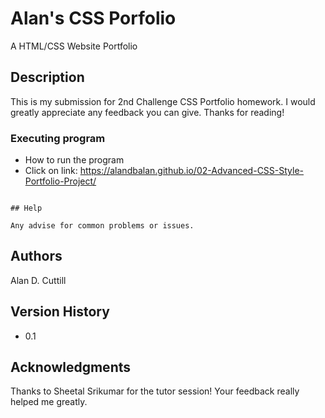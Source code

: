 # Alan's CSS Porfolio

A HTML/CSS Website Portfolio

## Description

This is my submission for 2nd Challenge CSS Portfolio homework. I would greatly appreciate any feedback you can give. Thanks for reading!

### Executing program

* How to run the program
* Click on link: https://alandbalan.github.io/02-Advanced-CSS-Style-Portfolio-Project/
```

## Help

Any advise for common problems or issues.
```

## Authors

Alan D. Cuttill

## Version History

* 0.1

## Acknowledgments

Thanks to Sheetal Srikumar for the tutor session! Your feedback really helped me greatly.